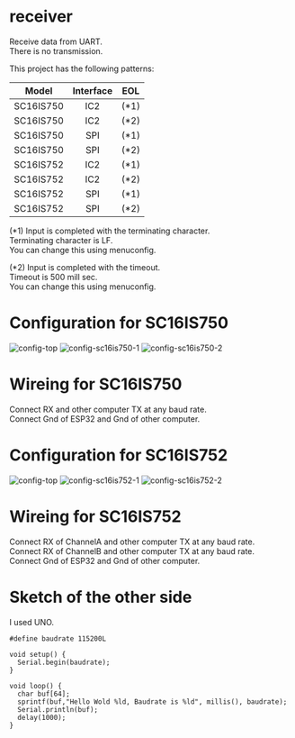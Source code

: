 # receiver
Receive data from UART.   
There is no transmission.   

This project has the following patterns:

|Model|Interface|EOL|
|:-:|:-:|:-:|
|SC16IS750|IC2|(*1)|
|SC16IS750|IC2|(*2)|
|SC16IS750|SPI|(*1)|
|SC16IS750|SPI|(*2)|
|SC16IS752|IC2|(*1)|
|SC16IS752|IC2|(*2)|
|SC16IS752|SPI|(*1)|
|SC16IS752|SPI|(*2)|


(*1)
Input is completed with the terminating character.   
Terminating character is LF.   
You can change this using menuconfig.   

(*2)
Input is completed with the timeout.   
Timeout is 500 mill sec.   
You can change this using menuconfig.   

# Configuration for SC16IS750  
![config-top](https://github.com/nopnop2002/esp-idf-sc16is750/assets/6020549/b1a0a8b2-fb63-4247-b648-60f403fbfcfe)
![config-sc16is750-1](https://github.com/nopnop2002/esp-idf-sc16is750/assets/6020549/37750b1e-49e2-4e39-a357-fde7ca2326da)
![config-sc16is750-2](https://github.com/nopnop2002/esp-idf-sc16is750/assets/6020549/514e5ae7-4e6c-47c5-8de2-0498bf6e7183)

# Wireing for SC16IS750  
Connect RX and other computer TX at any baud rate.   
Connect Gnd of ESP32 and Gnd of other computer.   

# Configuration for SC16IS752  
![config-top](https://github.com/nopnop2002/esp-idf-sc16is750/assets/6020549/b1a0a8b2-fb63-4247-b648-60f403fbfcfe)
![config-sc16is752-1](https://github.com/nopnop2002/esp-idf-sc16is750/assets/6020549/54662fdc-2ea0-4cb6-95e1-273f8ecf8199)
![config-sc16is752-2](https://github.com/nopnop2002/esp-idf-sc16is750/assets/6020549/6b2ca3ba-76cc-4f48-a8e4-0553109c4892)

# Wireing for SC16IS752  
Connect RX of ChannelA and other computer TX at any baud rate.   
Connect RX of ChannelB and other computer TX at any baud rate.   
Connect Gnd of ESP32 and Gnd of other computer.   

# Sketch of the other side   
I used UNO.   
```
#define baudrate 115200L

void setup() {
  Serial.begin(baudrate);
}

void loop() {
  char buf[64];
  sprintf(buf,"Hello Wold %ld, Baudrate is %ld", millis(), baudrate);
  Serial.println(buf);
  delay(1000);
}
```

